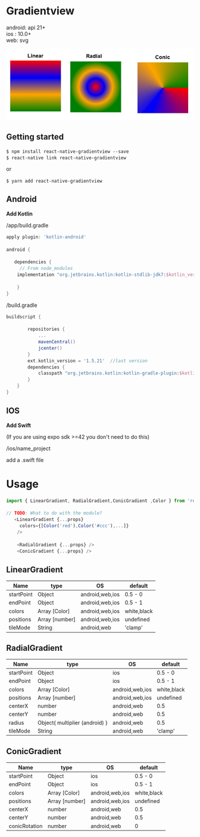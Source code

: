 # Gradientview

android: api 21+   
ios : 10.0+   
web: svg 
  
<img src="./src/demo.jpg" width="600">  
  


## Getting started

`$ npm install react-native-gradientview --save`  
`$ react-native link react-native-gradientview`  
  
or

`$ yarn add react-native-gradientview `
    
## Android

**Add Kotlin**

/app/build.gradle 

```gradle
apply plugin: 'kotlin-android' 

android {

   dependencies {
     // From node_modules
    implementation "org.jetbrains.kotlin:kotlin-stdlib-jdk7:$kotlin_version"
  
    }
}

```

/build.gradle

```gradle
buildscript {

        repositories {
            ...
            mavenCentral()
            jcenter()
        }
        ext.kotlin_version = '1.5.21'  //last version
        dependencies {
            classpath "org.jetbrains.kotlin:kotlin-gradle-plugin:$kotlin_version"
        }
    }
}

```

## IOS

**Add Swift**

(If you are using expo sdk >=42 you don't need to do this)

/ios/name_project

add a .swift file 



# Usage
```javascript
import { LinearGradient, RadialGradient,ConicGradient ,Color } from 'react-native-gradientview';

// TODO: What to do with the module?
   <LinearGradient {...props}
     colors={[Color('red'),Color('#ccc'),...]}
    />

    <RadialGradient {...props} />
    <ConicGradient {...props} />


```


## LinearGradient 

| Name | type | OS | default |
| --- | --- | --- | --- |
| startPoint |  Object | android,web,ios | 0.5 - 0 |
| endPoint |  Object | android,web,ios | 0.5 - 1 |
| colors |  Array [Color]  | android,web,ios | white,black |
| positions |  Array [number] | android,web,ios | undefined  |
| tileMode |  String | android,web | 'clamp' |  
## RadialGradient 

| Name | type | OS | default |
| --- | --- | --- | --- |
| startPoint |  Object |ios | 0.5 - 0 |
| endPoint |  Object | ios | 0.5 - 1 |
| colors |  Array [Color]  | android,web,ios | white,black |
| positions |  Array [number] | android,web,ios | undefined |
| centerX |  number | android,web | 0.5 |
| centerY |  number | android,web | 0.5 |
| radius |  Object{ multiplier (android) } | android,web | 0.5 |
| tileMode |  String | android,web | 'clamp' |

## ConicGradient 

| Name | type | OS | default |
| --- | --- | --- | --- |
| startPoint |  Object | ios | 0.5 - 0 |
| endPoint |  Object | ios | 0.5 - 1 |
| colors |  Array [Color]  | android,web,ios | white,black |
| positions |  Array [number] | android,web,ios | undefined |
| centerX |  number | android,web | 0.5 |
| centerY |  number | android,web | 0.5 |
| conicRotation |  number | android,web | 0 |

